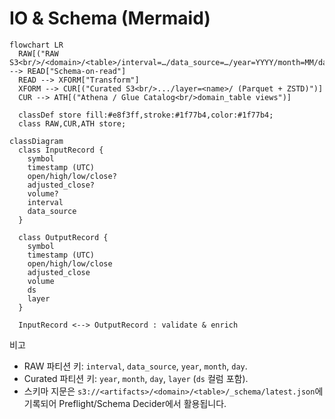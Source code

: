 # IO & Schema (Mermaid)

```mermaid
flowchart LR
  RAW[("RAW S3<br/>/<domain>/<table>/interval=…/data_source=…/year=YYYY/month=MM/day=DD/")] --> READ["Schema-on-read"]
  READ --> XFORM["Transform"]
  XFORM --> CUR[("Curated S3<br/>.../layer=<name>/ (Parquet + ZSTD)")]
  CUR --> ATH[("Athena / Glue Catalog<br/>domain_table views")]

  classDef store fill:#e8f3ff,stroke:#1f77b4,color:#1f77b4;
  class RAW,CUR,ATH store;
```

```mermaid
classDiagram
  class InputRecord {
    symbol
    timestamp (UTC)
    open/high/low/close?
    adjusted_close?
    volume?
    interval
    data_source
  }

  class OutputRecord {
    symbol
    timestamp (UTC)
    open/high/low/close
    adjusted_close
    volume
    ds
    layer
  }

  InputRecord <--> OutputRecord : validate & enrich
```

비고

- RAW 파티션 키: `interval`, `data_source`, `year`, `month`, `day`.
- Curated 파티션 키: `year`, `month`, `day`, `layer` (`ds` 컬럼 포함).
- 스키마 지문은 `s3://<artifacts>/<domain>/<table>/_schema/latest.json`에 기록되어 Preflight/Schema Decider에서 활용됩니다.

```
```
